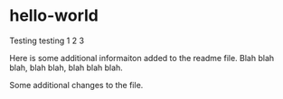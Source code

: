 # hello-world
Testing testing 1 2 3

Here is some additional informaiton added to the readme file. Blah blah blah, blah blah, blah blah blah.

Some additional changes to the file. 
